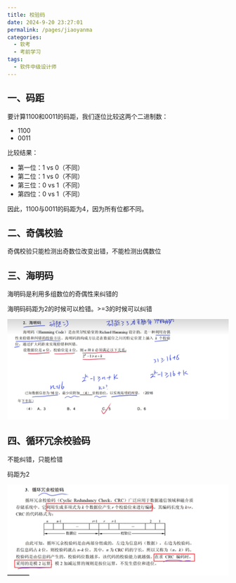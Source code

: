 ```yaml
---
title: 校验码
date: 2024-9-20 23:27:01
permalink: /pages/jiaoyanma
categories: 
  - 软考
  - 考前学习
tags: 
  - 软件中级设计师
---
```

## 一、码距

要计算1100和0011的码距，我们逐位比较这两个二进制数：

- 1100
- 0011

比较结果：

- 第一位：1 vs 0（不同）
- 第二位：1 vs 0（不同）
- 第三位：0 vs 1（不同）
- 第四位：0 vs 1（不同）

因此，1100与0011的码距为4，因为所有位都不同。

## 二、奇偶校验

奇偶校验只能检测出奇数位改变出错，不能检测出偶数位

## 三、海明码

海明码是利用多组数位的奇偶性来纠错的

海明码码距为2的时候可以检错。>=3的时候可以纠错

![image-20240921233519988](assets/image-20240921233519988.png)

## 四、循环冗余校验码

不能纠错，只能检错

码距为2

![image-20240921234651075](assets/image-20240921234651075.png)